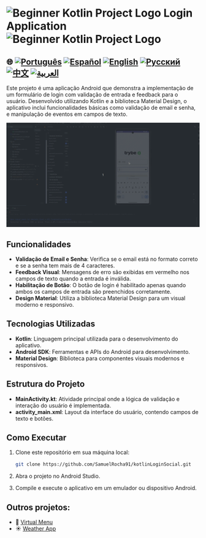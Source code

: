 
# <img src="https://italiancoders.it/wp-content/uploads/2018/01/kotlin_250x250.png" alt="Beginner Kotlin Project Logo" width="52" height="30" />  Login Application <img src="https://italiancoders.it/wp-content/uploads/2018/01/kotlin_250x250.png" alt="Beginner Kotlin Project Logo" width="52" height="30" />

## 🌐 [![Português](https://img.shields.io/badge/Português-green)](https://github.com/SamuelRocha91/kotlinLoginSocial/blob/main/README.md) [![Español](https://img.shields.io/badge/Español-yellow)](https://github.com/SamuelRocha91/kotlinLoginSocial/blob/main/README_es.md) [![English](https://img.shields.io/badge/English-blue)](https://github.com/SamuelRocha91/kotlinLoginSocial/blob/main/README_en.md) [![Русский](https://img.shields.io/badge/Русский-lightgrey)](https://github.com/SamuelRocha91/kotlinLoginSocial/blob/main/README_ru.md) [![中文](https://img.shields.io/badge/中文-red)](https://github.com/SamuelRocha91/kotlinVirtualMenu) [![العربية](https://img.shields.io/badge/العربية-orange)](https://github.com/SamuelRocha91/kotlinLoginSocial/blob/main/README_ar.md)

Este projeto é uma aplicação Android que demonstra a implementação de um formulário de login com validação de entrada e feedback para o usuário. Desenvolvido utilizando Kotlin e a biblioteca Material Design, o aplicativo inclui funcionalidades básicas como validação de email e senha, e manipulação de eventos em campos de texto.

![Preview da aplicação](./gifs/login.gif)
## Funcionalidades

- **Validação de Email e Senha**: Verifica se o email está no formato correto e se a senha tem mais de 4 caracteres.
- **Feedback Visual**: Mensagens de erro são exibidas em vermelho nos campos de texto quando a entrada é inválida.
- **Habilitação de Botão**: O botão de login é habilitado apenas quando ambos os campos de entrada são preenchidos corretamente.
- **Design Material**: Utiliza a biblioteca Material Design para um visual moderno e responsivo.

## Tecnologias Utilizadas

- **Kotlin**: Linguagem principal utilizada para o desenvolvimento do aplicativo.
- **Android SDK**: Ferramentas e APIs do Android para desenvolvimento.
- **Material Design**: Biblioteca para componentes visuais modernos e responsivos.

## Estrutura do Projeto

- **MainActivity.kt**: Atividade principal onde a lógica de validação e interação do usuário é implementada.
- **activity_main.xml**: Layout da interface do usuário, contendo campos de texto e botões.

## Como Executar

1. Clone este repositório em sua máquina local:
   ```sh
   git clone https://github.com/SamuelRocha91/kotlinLoginSocial.git
   ```

2. Abra o projeto no Android Studio.

3. Compile e execute o aplicativo em um emulador ou dispositivo Android.

## Outros projetos:

- 📜 [Virtual Menu](https://github.com/SamuelRocha91/kotlinVirtualMenu)
-  ☀️ [Weather App](https://github.com/SamuelRocha91/kotlinWeatherApp)

